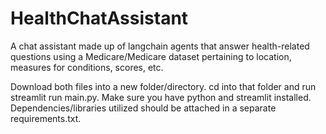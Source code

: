 # HealthChatAssistant
A chat assistant made up of langchain agents that answer health-related questions using a Medicare/Medicare dataset pertaining to location, measures for conditions, scores, etc.

Download both files into a new folder/directory. 
cd into that folder and run streamlit run main.py. Make sure you have python and streamlit installed. Dependencies/libraries utilized should be attached in a separate requirements.txt.


